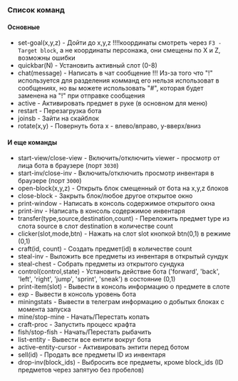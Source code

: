 ### Список команд

#### Основные
- set-goal(x,y,z) - Дойти до x,y,z !!!!координаты смотреть через `F3 - Target block`, а не координаты персонажа, они смещены по X и Z, возможны ошибки
- quickbar(N) - Установить активный слот (0-8)
- chat(message) - Написать в чат сообщение !!! Из-за того что "!" используется для разделения комманд его нельзя использоват в сообщениях, но вы можете использовать "#", которая будет заменена на "!" при отправке сообщения
- active - Активировать предмет в руке (в основном для меню)
- restart - Перезагрузка бота
- joinsb - Зайти на скайблок
- rotate(x,y) - Повернуть бота x - влево/вправо, y-вверх/вниз

#### И еще команды
- start-view/close-view - Включить/отключить viewer - просмотр от лица бота в браузере (порт `3030`)
- start-inv/close-inv - Включить/отключить просмотр инвентаря в браузере (порт `3000`)
- open-block(x,y,z) - Открыть блок смещенный от бота на x,y,z блоков
- close-block - Закрыть блок/любое другое открытое окно
- print-window - Написать в консоль содержимое открытого окна
- print-inv - Написать в консоль содержимое инвентаря
- transfer(type,source,destination,count) - Переложить предмет type из слота source в слот destination в количестве count
- clicker(slot,mode,btn) - Нажать на слот slot кнопкой btn(0,1) в режиме (0,1)
- craft(id, count) - Создать предмет(id) в количестве count
- steal-inv - Выложить все предметы из инвентаря в открытый сундук
- steal-chest - Собрать предметы из открытого сундука
- control(control,state) - Установить действие бота ('forward', 'back', 'left', 'right', 'jump', 'sprint', 'sneak') в состояние (0,1)
- print-item(slot) - Вывести в консоль информацию о предмете в слоте
- exp - Вывести в консоль уровень бота
- miningstats - Вывести в телеграм информацию о добытых блоках с момента запуска
- mine/stop-mine - Начать/Перестать копать
- craft-proc - Запустить процесс крафта
- fish/stop-fish - Начать/Перестать рыбачить
- list-entity - Вывести все ентити вокруг бота
- active-entity-cursor - Активировать энтити перед ботом
- sell(id) - Продать все предметы ID из инвентаря
- drop-inv(block_ids) - Выбросить все предметы, кроме block_ids (ID предметов через запятую без пробелов)
